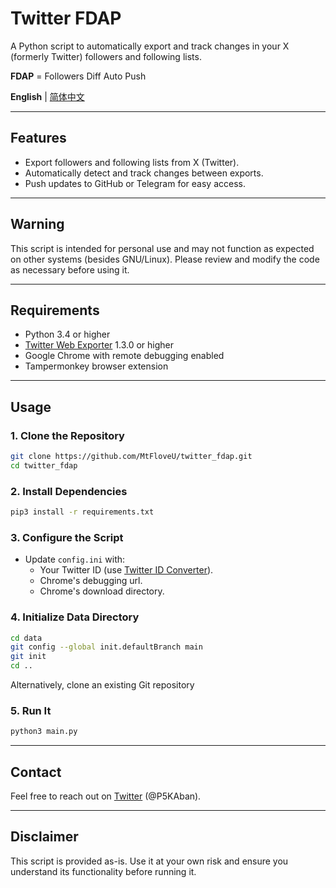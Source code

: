 # Twitter FDAP

A Python script to automatically export and track changes in your X (formerly Twitter) followers and following lists.

**FDAP** = Followers Diff Auto Push

**English** | [简体中文](README.CN.md)

---

## Features

- Export followers and following lists from X (Twitter).
- Automatically detect and track changes between exports.
- Push updates to GitHub or Telegram for easy access.

---

## Warning

This script is intended for personal use and may not function as expected on other systems (besides GNU/Linux). Please review and modify the code as necessary before using it.

---

## Requirements

- Python 3.4 or higher
- [Twitter Web Exporter](https://github.com/prinsss/twitter-web-exporter) 1.3.0 or higher
- Google Chrome with remote debugging enabled
- Tampermonkey browser extension

---

## Usage

### 1. Clone the Repository

```bash
git clone https://github.com/MtFloveU/twitter_fdap.git
cd twitter_fdap
```

### 2. Install Dependencies

```bash
pip3 install -r requirements.txt
```

### 3. Configure the Script

- Update `config.ini` with:
  - Your Twitter ID (use [Twitter ID Converter](https://tweethunter.io/twitter-id-converter)).
  - Chrome's debugging url.
  - Chrome's download directory.

### 4. Initialize Data Directory

```bash
cd data
git config --global init.defaultBranch main
git init
cd ..
```

Alternatively, clone an existing Git repository

### 5. Run It

```bash
python3 main.py
```


---

## Contact

Feel free to reach out on [Twitter](https://x.com/P5KAban) (@P5KAban).

---

## Disclaimer

This script is provided as-is. Use it at your own risk and ensure you understand its functionality before running it.
